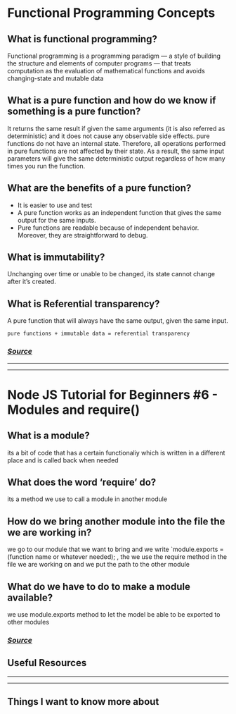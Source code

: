 # Functional Programming Concepts #

## What is functional programming? ##
Functional programming is a programming paradigm — a style of building the structure and elements of computer programs — that treats computation as the evaluation of mathematical functions and avoids changing-state and mutable data

## What is a pure function and how do we know if something is a pure function? ##
It returns the same result if given the same arguments (it is also referred as deterministic) and it does not cause any observable side effects.
pure functions do not have an internal state. Therefore, all operations performed in pure functions are not affected by their state. As a result, the same input parameters will give the same deterministic output regardless of how many times you run the function.

## What are the benefits of a pure function? ##
- It is easier to use and test
- A pure function works as an independent function that gives the same output for the same inputs.
- Pure functions are readable because of independent behavior. Moreover, they are straightforward to debug.
 
## What is immutability? ##
Unchanging over time or unable to be changed, its state cannot change after it’s created.

## What is Referential transparency? ##
A pure function that will always have the same output, given the same input.

`pure functions + immutable data = referential transparency`


### *[Source](https://medium.com/the-renaissance-developer/concepts-of-functional-programming-in-javascript-6bc84220d2aa)*  ###

<hr>
<hr>

# Node JS Tutorial for Beginners #6 - Modules and require() #

## What is a module? ##
its a bit of code that has a certain functionaliy which is written in a different place and is called back when needed


## What does the word ‘require’ do? ##
its a method we use to call a module in another module

## How do we bring another module into the file the we are working in? ##
we go to our module that we want to bring and we write `module.exports = (function name or whatever needed); , the we use the require method in the file we are working on and we put the path to the other module

## What do we have to do to make a module available? ##
we use module.exports method to let the model be able to be exported to other modules

### *[Source](https://www.youtube.com/watch?v=xHLd36QoS4k)*  ###

## Useful Resources ##


<hr>
<hr>

## Things I want to know more about
